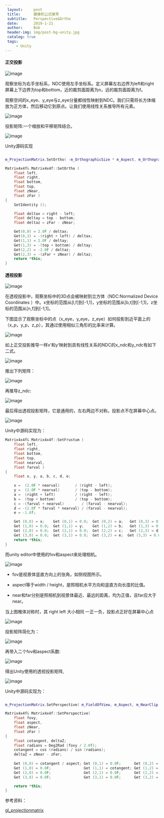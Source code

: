 ```yaml
---
 layout:     post
 title:      摄像机公式推导
 subtitle:   Perspective&Ortho
 date:       2019-1-21
 author:     Bob
 header-img: img/post-bg-unity.jpg
 catalog: true
 tags:
     - Unity
---
```



#### 正交投影

![image](/img/d_10.png)

观察坐标为右手坐标系，NDC使用左手坐标系。定义屏幕左右边界为left和right 屏幕上下边界为top和bottom，近的裁剪面距离为n，远的裁剪面距离为f。

观察空间的x_eye、y_eye与z_eye分量都线性映射到NDC。我们只需将长方体缩放为正方体，然后移动它到原点。让我们使用线性关系推导所有元素。

![image](/img/d_13.png)

投影矩阵:一个缩放和平移矩阵结合。

![image](/img/d_12.png)


Unity源码实现
```c++

m_ProjectionMatrix.SetOrtho( -m_OrthographicSize * m_Aspect, m_OrthographicSize * m_Aspect, -m_OrthographicSize, m_OrthographicSize, m_NearClip, m_FarClip );

Matrix4x4f& Matrix4x4f::SetOrtho (
	float left,
	float right,
	float bottom,
	float top,
	float zNear,
	float zFar )
{
	SetIdentity ();

	float deltax = right - left;
	float deltay = top - bottom;
	float deltaz = zFar - zNear;

	Get(0,0) = 2.0F / deltax;
	Get(0,3) = -(right + left) / deltax;
	Get(1,1) = 2.0F / deltay;
	Get(1,3) = -(top + bottom) / deltay;
	Get(2,2) = -2.0F / deltaz;
	Get(2,3) = -(zFar + zNear) / deltaz;
	return *this;
}
```

#### 透视投影

![image](/img/d_11.png)

在透视投影中，观察坐标中的3D点会被映射到立方体（NDC:Normalized Device Coordinates ）中。x坐标的范围从[l,f]到[-1,1]，y坐标的范围从[b,t]到[-1,1]，z坐标的范围从[n,f]到[-1,1]。


下图显示了观察坐标中的点（x_eye，y_eye，z_eye）如何投影到近平面上的（x_p，y_p，z_p），其通过使用相似三角形的比率来计算。

![image](/img/d_16.png)

如上正交投影推导一样x’和y‘映射到具有线性关系的NDC的x_ndc和y_ndc有如下二式。

![image](/img/d_17.png)

推出下列矩阵：

![image](/img/d_18.png)

再推导z_ndc:

![image](/img/d_19.png)

最后得出透视投影矩阵，它是通用的，左右两边不对称。投影点不在屏幕中心点。

![image](/img/d_20.png)

Unity中源码实现为：

```c++
Matrix4x4f& Matrix4x4f::SetFrustum (
	float left,
	float right,
	float bottom,
	float top,
	float nearval,
	float farval )
{
	float x, y, a, b, c, d, e;
	    
	x =  (2.0F * nearval) 		/ (right - left);
	y =  (2.0F * nearval) 		/ (top - bottom);
	a =  (right + left)			/ (right - left);
	b =  (top + bottom)			/ (top - bottom);
	c = -(farval + nearval)		   / (farval - nearval);
	d = -(2.0f * farval * nearval) / (farval - nearval);
	e = -1.0f;

	Get (0,0) = x;    Get (0,1) = 0.0;  Get (0,2) = a;   Get (0,3) = 0.0;
	Get (1,0) = 0.0;  Get (1,1) = y;    Get (1,2) = b;   Get (1,3) = 0.0;
	Get (2,0) = 0.0;  Get (2,1) = 0.0;  Get (2,2) = c;   Get (2,3) = d;
	Get (3,0) = 0.0;  Get (3,1) = 0.0;  Get (3,2) = e;	Get (3,3) = 0.0;
	return *this;
}

```

而unity editor中使用的fov和aspect来处理相机。

![image](/img/d_15.png)

+ fov是视景体竖直方向上的张角，如侧视图所示。

+ aspect等于width / height，是照相机水平方向和竖直方向长度的比值。

+ near和far分别是照相机到视景体最近、最远的距离，均为正值，且far应大于near。

当上图椎体对称时，其 right left 大小相同 一正一负，投影点正好在屏幕中心点


![image](/img/d_21.png)

投影矩阵简化为：

![image](/img/d_22.png)

再带入二个fov和aspect系数:

![image](/img/d_23.png)

得出Unity使用的透视投影矩阵,


![image](/img/d_24.png)


Unity中源码实现为：
```c++

m_ProjectionMatrix.SetPerspective( m_FieldOfView, m_Aspect, m_NearClip, m_FarClip );

Matrix4x4f& Matrix4x4f::SetPerspective(
	float fovy,
	float aspect,
	float zNear,
	float zFar )
{
	float cotangent, deltaZ;
	float radians = Deg2Rad (fovy / 2.0f);
	cotangent = cos (radians) / sin (radians);
	deltaZ = zNear - zFar;
	
	Get (0,0) = cotangent / aspect;	Get (0,1) = 0.0F;      Get (0,2) = 0.0F;                    Get (0,3) = 0.0F;
	Get (1,0) = 0.0F;               Get (1,1) = cotangent; Get (1,2) = 0.0F;                    Get (1,3) = 0.0F;
	Get (2,0) = 0.0F;               Get (2,1) = 0.0F;      Get (2,2) = (zFar + zNear) / deltaZ; Get (2,3) = 2.0F * zNear * zFar / deltaZ;
	Get (3,0) = 0.0F;               Get (3,1) = 0.0F;      Get (3,2) = -1.0F;                   Get (3,3) = 0.0F;

	return *this;
}
```

参考资料：

[gl_projectionmatrix](http://www.songho.ca/opengl/gl_projectionmatrix.html)